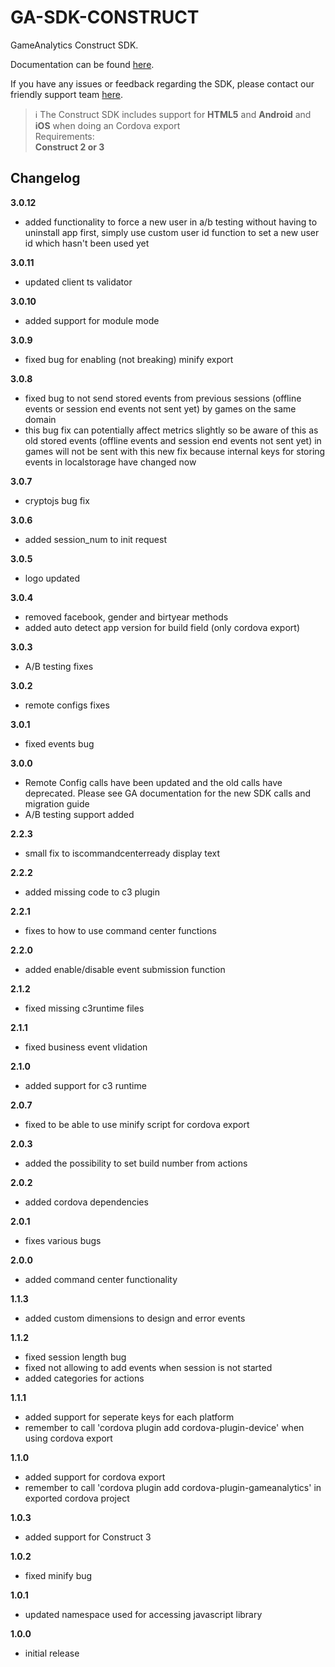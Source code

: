 GA-SDK-CONSTRUCT
==========

GameAnalytics Construct SDK.

Documentation can be found [here](https://gameanalytics.com/docs/construct-sdk).

If you have any issues or feedback regarding the SDK, please contact our friendly support team [here](https://gameanalytics.com/contact).

> :information_source:
> The Construct SDK includes support for **HTML5** and **Android** and **iOS** when doing an Cordova export    
> Requirements:<br/>
> **Construct 2 or 3**

Changelog
---------
<!--(CHANGELOG_TOP)-->
**3.0.12**
* added functionality to force a new user in a/b testing without having to uninstall app first, simply use custom user id function to set a new user id which hasn't been used yet

**3.0.11**
* updated client ts validator

**3.0.10**
* added support for module mode

**3.0.9**
* fixed bug for enabling (not breaking)  minify export

**3.0.8**
* fixed bug to not send stored events from previous sessions (offline events or session end events not sent yet) by games on the same domain
* this bug fix can potentially affect metrics slightly so be aware of this as old stored events (offline events and session end events not sent yet) in games will not be sent with this new fix because internal keys for storing events in localstorage have changed now

**3.0.7**
* cryptojs bug fix

**3.0.6**
* added session_num to init request

**3.0.5**
* logo updated

**3.0.4**
* removed facebook, gender and birtyear methods
* added auto detect app version for build field (only cordova export)

**3.0.3**
* A/B testing fixes

**3.0.2**
* remote configs fixes

**3.0.1**
* fixed events bug

**3.0.0**
* Remote Config calls have been updated and the old calls have deprecated. Please see GA documentation for the new SDK calls and migration guide
* A/B testing support added

**2.2.3**
* small fix to iscommandcenterready display text

**2.2.2**
* added missing code to c3 plugin

**2.2.1**
* fixes to how to use command center functions

**2.2.0**
* added enable/disable event submission function

**2.1.2**
* fixed missing c3runtime files

**2.1.1**
* fixed business event vlidation

**2.1.0**
* added support for c3 runtime

**2.0.7**
* fixed to be able to use minify script for cordova export

**2.0.3**
* added the possibility to set build number from actions

**2.0.2**
* added cordova dependencies

**2.0.1**
* fixes various bugs

**2.0.0**
* added command center functionality

**1.1.3**
* added custom dimensions to design and error events

**1.1.2**
* fixed session length bug
* fixed not allowing to add events when session is not started
* added categories for actions

**1.1.1**
* added support for seperate keys for each platform
* remember to call 'cordova plugin add cordova-plugin-device' when using cordova export

**1.1.0**
* added support for cordova export
* remember to call 'cordova plugin add cordova-plugin-gameanalytics' in exported cordova project

**1.0.3**
* added support for Construct 3

**1.0.2**
* fixed minify bug

**1.0.1**
* updated namespace used for accessing javascript library

**1.0.0**
* initial release
